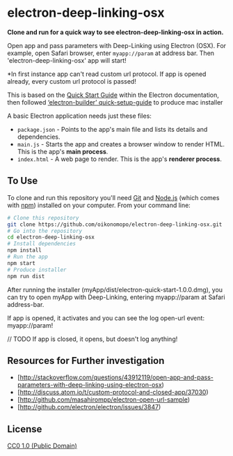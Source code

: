# electron-deep-linking-osx

**Clone and run for a quick way to see electron-deep-linking-osx in action.**

Open app and pass parameters with Deep-Linking using Electron (OSX).
For example, open Safari browser, enter ```myapp://param``` at address bar. Then 'electron-deep-linking-osx' app will start!

*In first instance app can't read custom url protocol. If app is opened already, every custom url protocol is passed!


This is based on the [Quick Start Guide](http://electron.atom.io/docs/tutorial/quick-start) within the Electron documentation, then followed [‘electron-builder’ quick-setup-guide](https://github.com/electron-userland/electron-builder#quick-setup-guide) to produce mac installer

A basic Electron application needs just these files:

- `package.json` - Points to the app's main file and lists its details and dependencies.
- `main.js` - Starts the app and creates a browser window to render HTML. This is the app's **main process**.
- `index.html` - A web page to render. This is the app's **renderer process**.


## To Use

To clone and run this repository you'll need [Git](https://git-scm.com) and [Node.js](https://nodejs.org/en/download/) (which comes with [npm](http://npmjs.com)) installed on your computer. From your command line:

```bash
# Clone this repository
git clone https://github.com/oikonomopo/electron-deep-linking-osx.git
# Go into the repository
cd electron-deep-linking-osx
# Install dependencies
npm install
# Run the app
npm start
# Produce installer
npm run dist
```
After running the installer (myApp/dist/electron-quick-start-1.0.0.dmg), you can try to open myApp with Deep-Linking, entering myapp://param at Safari address-bar.

If app is opened, it activates and you can see the log open-url event: myapp://param!

// TODO
If app is closed, it opens, but doesn't log anything!

## Resources for Further investigation

- [http://stackoverflow.com/questions/43912119/open-app-and-pass-parameters-with-deep-linking-using-electron-osx)
- [http://discuss.atom.io/t/custom-protocol-and-closed-app/37030)
- [http://github.com/masahirompp/electron-open-url-sample)
- [http://github.com/electron/electron/issues/3847)


## License

[CC0 1.0 (Public Domain)](LICENSE.md)
